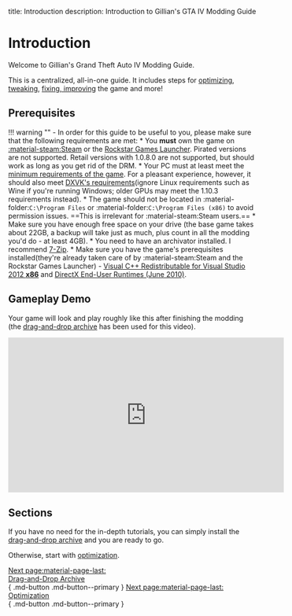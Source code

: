 title: Introduction
description: Introduction to Gillian's GTA IV Modding Guide

# Introduction

Welcome to Gillian's Grand Theft Auto IV Modding Guide.

This is a centralized, all-in-one guide. It includes steps for [optimizing](optimization.md), [tweaking](additional-setup.md), [fixing, improving](essential-modding/index.md) the game and more!

## Prerequisites
!!! warning ""
    - In order for this guide to be useful to you, please make sure that the following requirements are met:
        * You **must** own the game on [:material-steam:Steam](https://store.steampowered.com/app/12210/) or the [Rockstar Games Launcher](https://store.rockstargames.com/game/buy-grand-theft-auto-iv). Pirated versions are not supported. Retail versions with 1.0.8.0 are not supported, but should work as long as you get rid of the DRM.
        * Your PC must at least meet the [minimum requirements of the game](https://www.pcgamingwiki.com/wiki/Grand_Theft_Auto_IV#System_requirements "Requirements on PCGW - copied from Steam"). For a pleasant experience, however, it should also meet [DXVK's requirements](https://github.com/doitsujin/dxvk/wiki/Driver-support "DXVK's GitHub Wiki")(ignore Linux requirements such as Wine if you're running Windows; older GPUs may meet the 1.10.3 requirements instead).
        * The game should not be located in :material-folder:`C:\Program Files` or :material-folder:`C:\Program Files (x86)` to avoid permission issues. ==This is irrelevant for :material-steam:Steam users.==
        * Make sure you have enough free space on your drive (the base game takes about 22GB, a backup will take just as much, plus count in all the modding you'd do - at least 4GB).
        * You need to have an archivator installed. I recommend [7-Zip](https://www.7-zip.org/ "Official 7-Zip website").
        * Make sure you have the game's prerequisites installed(they're already taken care of by :material-steam:Steam and the Rockstar Games Launcher) - [Visual C++ Redistributable for Visual Studio 2012 **x86**](https://www.microsoft.com/en-us/download/details.aspx?id=30679 "Microsoft's official redistributables") and [DirectX End-User Runtimes (June 2010)](https://www.microsoft.com/en-us/download/details.aspx?id=8109 "Microsoft's official redistributables").

## Gameplay Demo
Your game will look and play roughly like this after finishing the modding (the [drag-and-drop archive](drag-and-drop-archive.md) has been used for this video).
<iframe width="560" height="315" src="https://www.youtube.com/embed/q0AxxVjDCi8" title="YouTube video player" frameborder="0" allow="accelerometer; clipboard-write; encrypted-media; gyroscope; picture-in-picture; web-share" allowfullscreen></iframe>

## Sections
If you have no need for the in-depth tutorials, you can simply install the [drag-and-drop archive](drag-and-drop-archive.md) and you are ready to go.

Otherwise, start with [optimization](optimization.md).

[Next page:material-page-last: <br>Drag-and-Drop Archive</br>](drag-and-drop-archive.md){ .md-button .md-button--primary } [Next page:material-page-last: <br>Optimization</br>](optimization.md){ .md-button .md-button--primary }

